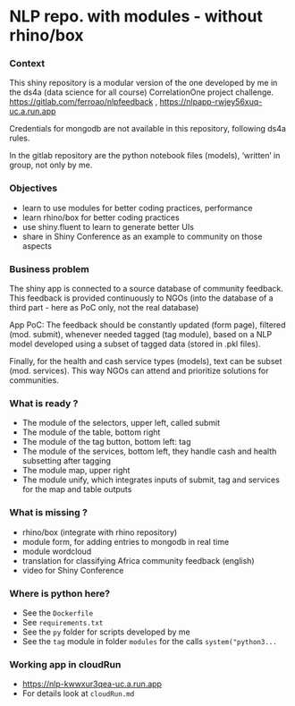 NLP repo. with modules - without rhino/box
================

### Context

This shiny repository is a modular version of the one developed by me in
the ds4a (data science for all course) CorrelationOne project challenge.
<https://gitlab.com/ferroao/nlpfeedback> ,
<https://nlpapp-rwjey56xuq-uc.a.run.app>

Credentials for mongodb are not available in this repository, following
ds4a rules.

In the gitlab repository are the python notebook files (models),
‘written’ in group, not only by me.

### Objectives

-   learn to use modules for better coding practices, performance
-   learn rhino/box for better coding practices
-   use shiny.fluent to learn to generate better UIs
-   share in Shiny Conference as an example to community on those
    aspects

### Business problem

The shiny app is connected to a source database of community feedback.
This feedback is provided continuously to NGOs (into the database of a
third part - here as PoC only, not the real database)

App PoC: The feedback should be constantly updated (form page), filtered
(mod. submit), whenever needed tagged (tag module), based on a NLP model
developed using a subset of tagged data (stored in .pkl files).

Finally, for the health and cash service types (models), text can be
subset (mod. services). This way NGOs can attend and prioritize
solutions for communities.

### What is ready ?

-   The module of the selectors, upper left, called submit
-   The module of the table, bottom right
-   The module of the tag button, bottom left: tag
-   The module of the services, bottom left, they handle cash and health
    subsetting after tagging
-   The module map, upper right
-   The module unify, which integrates inputs of submit, tag and
    services for the map and table outputs

### What is missing ?

-   rhino/box (integrate with rhino repository)
-   module form, for adding entries to mongodb in real time
-   module wordcloud
-   translation for classifying Africa community feedback (english)
-   video for Shiny Conference

### Where is python here?

-   See the `Dockerfile`
-   See `requirements.txt`
-   See the `py` folder for scripts developed by me
-   See the `tag` module in folder `modules` for the calls
    `system("python3...`

### Working app in cloudRun

-   <https://nlp-kwwxur3qea-uc.a.run.app>
-   For details look at `cloudRun.md`
